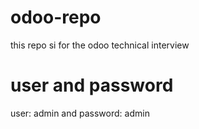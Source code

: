 # odoo-repo
this repo si for the odoo technical interview

# user and password
user: admin  and password: admin
